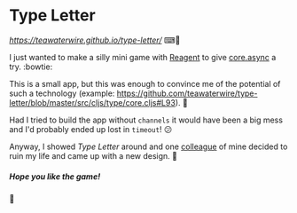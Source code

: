 # Type Letter
_https://teawaterwire.github.io/type-letter/_ ⌨💯

I just wanted to make a silly mini game with [Reagent](https://reagent-project.github.io/)
to give [core.async](https://github.com/clojure/core.async/) a try. :bowtie:

This is a small app, but this was enough to convince me of the potential of such a technology (example: https://github.com/teawaterwire/type-letter/blob/master/src/cljs/type/core.cljs#L93). :raised_hands:

Had I tried to build the app without `channels` it would have been a big mess and I'd probably ended up lost in `timeout`! :confused:

Anyway, I showed _Type Letter_ around and one [colleague](https://twitter.com/guillaumechabot) of mine 
decided to ruin my life and came up with a new design. :lipstick:

##### Hope you like the game!

:hibiscus:

